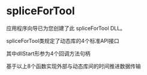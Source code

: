 # spliceForTool

应用程序向导已为您创建了此 spliceForTool DLL。

spliceForTool类规定了动态库的4个标准API接口

其中dllStart形参为4个回调方法句柄

基于以上8个函数实现外部与动态库间的时间推进数据传输

